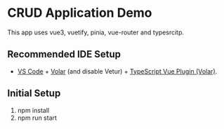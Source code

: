 # CRUD Application Demo

This app uses vue3, vuetify, pinia, vue-router and typesrcitp.

## Recommended IDE Setup

- [VS Code](https://code.visualstudio.com/) + [Volar](https://marketplace.visualstudio.com/items?itemName=Vue.volar) (and disable Vetur) + [TypeScript Vue Plugin (Volar)](https://marketplace.visualstudio.com/items?itemName=Vue.vscode-typescript-vue-plugin).

## Initial Setup

1. npm install
2. npm run start 